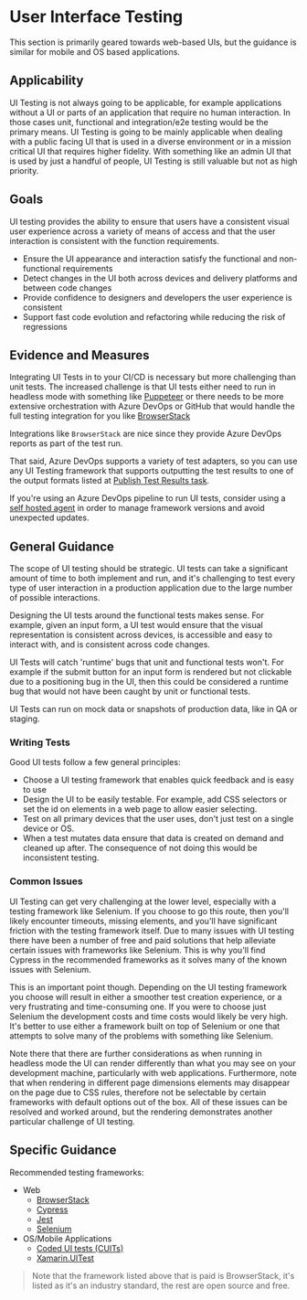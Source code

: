 # User Interface Testing

This section is primarily geared towards web-based UIs, but the guidance is similar for mobile and OS based applications.  

## Applicability

UI Testing is not always going to be applicable, for example applications without a UI or parts of an application that require no human interaction.  In those cases unit, functional and integration/e2e testing would be the primary means.  UI Testing is going to be mainly applicable when dealing with a public facing UI that is used in a diverse environment or in a mission critical UI that requires higher fidelity.  With something like an admin UI that is used by just a handful of people, UI Testing is still valuable but not as high priority.

## Goals

UI testing provides the ability to ensure that users have a consistent visual user experience across a variety of means of access and that the user interaction is consistent with the function requirements.

- Ensure the UI appearance and interaction satisfy the functional and non-functional requirements
- Detect changes in the UI both across devices and delivery platforms and between code changes
- Provide confidence to designers and developers the user experience is consistent
- Support fast code evolution and refactoring while reducing the risk of regressions

## Evidence and Measures

Integrating UI Tests in to your CI/CD is necessary but more challenging than unit tests.  The increased challenge is that UI tests either need to run in headless mode with something like [Puppeteer](https://github.com/puppeteer/puppeteer) or there needs to be more extensive orchestration with Azure DevOps or GitHub that would handle the full testing integration for you like [BrowserStack](https://www.browserstack.com/automate/azure)

Integrations like `BrowserStack` are nice since they provide Azure DevOps reports as part of the test run.

That said, Azure DevOps supports a variety of test adapters, so you can use any UI Testing framework that supports outputting the test results to one of the output formats listed at [Publish Test Results task](https://learn.microsoft.com/en-us/azure/devops/pipelines/tasks/test/publish-test-results?view=azure-devops&tabs=yaml).

If you're using an Azure DevOps pipeline to run UI tests, consider using a [self hosted agent](https://learn.microsoft.com/en-us/azure/devops/pipelines/agents/agents?view=azure-devops&tabs=browser) in order to manage framework versions and avoid unexpected updates.

## General Guidance

The scope of UI testing should be strategic. UI tests can take a significant amount of time to both implement and run, and it's challenging to test every type of user interaction in a production application due to the large number of possible interactions.

Designing the UI tests around the functional tests makes sense.  For example, given an input form, a UI test would ensure that the visual representation is consistent across devices, is accessible and easy to interact with, and is consistent across code changes.

UI Tests will catch 'runtime' bugs that unit and functional tests won't.  For example if the submit button for an input form is rendered but not clickable due to a positioning bug in the UI, then this could be considered a runtime bug that would not have been caught by unit or functional tests.

UI Tests can run on mock data or snapshots of production data, like in QA or staging.

### Writing Tests

Good UI tests follow a few general principles:

- Choose a UI testing framework that enables quick feedback and is easy to use
- Design the UI to be easily testable.  For example, add CSS selectors or set the id on elements in a web page to allow easier selecting.
- Test on all primary devices that the user uses, don't just test on a single device or OS.
- When a test mutates data ensure that data is created on demand and cleaned up after.  The consequence of not doing this would be inconsistent testing.

### Common Issues

UI Testing can get very challenging at the lower level, especially with a testing framework like Selenium.  If you choose to go this route, then you'll likely encounter timeouts, missing elements, and you'll have significant friction with the testing framework itself.  Due to many issues with UI testing there have been a number of free and paid solutions that help alleviate certain issues with frameworks like Selenium.  This is why you'll find Cypress in the recommended frameworks as it solves many of the known issues with Selenium.

This is an important point though.  Depending on the UI testing framework you choose will result in either a smoother test creation experience, or a very frustrating and time-consuming one.  If you were to choose just Selenium the development costs and time costs would likely be very high.  It's better to use either a framework built on top of Selenium or one that attempts to solve many of the problems with something like Selenium.

Note there that there are further considerations as when running in headless mode the UI can render differently than what you may see on your development machine, particularly with web applications.  Furthermore, note that when rendering in different page dimensions elements may disappear on the page due to CSS rules, therefore not be selectable by certain frameworks with default options out of the box.  All of these issues can be resolved and worked around, but the rendering demonstrates another particular challenge of UI testing.

## Specific Guidance

Recommended testing frameworks:

- Web
  - [BrowserStack](https://www.browserstack.com)
  - [Cypress](https://www.cypress.io)
  - [Jest](https://jestjs.io/docs/en/snapshot-testing)
  - [Selenium](https://www.selenium.dev)
- OS/Mobile Applications
  - [Coded UI tests (CUITs)](https://learn.microsoft.com/en-us/visualstudio/test/use-ui-automation-to-test-your-code?view=vs-2019)
  - [Xamarin.UITest](https://learn.microsoft.com/en-us/appcenter/test-cloud/uitest/)

> Note that the framework listed above that is paid is BrowserStack, it's listed as it's an industry standard, the rest are open source and free.
